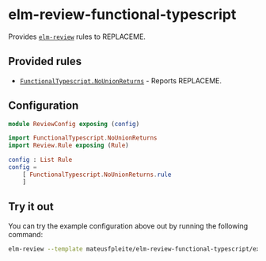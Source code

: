 # elm-review-functional-typescript

Provides [`elm-review`](https://package.elm-lang.org/packages/jfmengels/elm-review/latest/) rules to REPLACEME.

## Provided rules

- [`FunctionalTypescript.NoUnionReturns`](https://package.elm-lang.org/packages/mateusfpleite/elm-review-functional-typescript/1.0.0/FunctionalTypescript-NoUnionReturns) - Reports REPLACEME.

## Configuration

```elm
module ReviewConfig exposing (config)

import FunctionalTypescript.NoUnionReturns
import Review.Rule exposing (Rule)

config : List Rule
config =
    [ FunctionalTypescript.NoUnionReturns.rule
    ]
```

## Try it out

You can try the example configuration above out by running the following command:

```bash
elm-review --template mateusfpleite/elm-review-functional-typescript/example
```
